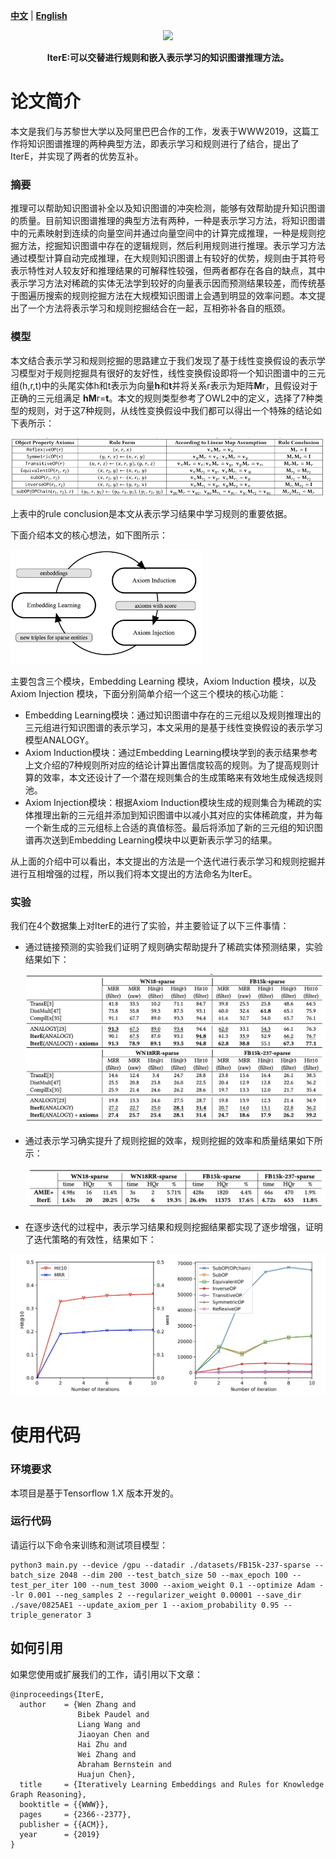 [**中文**](https://github.com/wencolani/IterE/blob/master/README_CN.md) | [**English**](https://github.com/wencolani/IterE)

<p align="center">
    <a href="https://github.com/zjunlp/openue"> <img src="https://raw.githubusercontent.com/zjunlp/openue/master/docs/images/logo_zju_klab.png" width="400"/></a>
</p>

<p align="center">
  	<strong>IterE:可以交替进行规则和嵌入表示学习的知识图谱推理方法。</strong>
</p>

# 论文简介

本文是我们与苏黎世大学以及阿里巴巴合作的工作，发表于WWW2019，这篇工作将知识图谱推理的两种典型方法，即表示学习和规则进行了结合，提出了IterE，并实现了两者的优势互补。


### 摘要

推理可以帮助知识图谱补全以及知识图谱的冲突检测，能够有效帮助提升知识图谱的质量。目前知识图谱推理的典型方法有两种，一种是表示学习方法，将知识图谱中的元素映射到连续的向量空间并通过向量空间中的计算完成推理，一种是规则挖掘方法，挖掘知识图谱中存在的逻辑规则，然后利用规则进行推理。表示学习方法通过模型计算自动完成推理，在大规则知识图谱上有较好的优势，规则由于其符号表示特性对人较友好和推理结果的可解释性较强，但两者都存在各自的缺点，其中表示学习方法对稀疏的实体无法学到较好的向量表示因而预测结果较差，而传统基于图遍历搜索的规则挖掘方法在大规模知识图谱上会遇到明显的效率问题。本文提出了一个方法将表示学习和规则挖掘结合在一起，互相弥补各自的瓶颈。


### 模型

本文结合表示学习和规则挖掘的思路建立于我们发现了基于线性变换假设的表示学习模型对于规则挖掘具有很好的友好性，线性变换假设即将一个知识图谱中的三元组(h,r,t)中的头尾实体h和t表示为向量**h**和**t**并将关系r表示为矩阵**M**r，且假设对于正确的三元组满足 **hM**r=**t**。本文的规则类型参考了OWL2中的定义，选择了7种类型的规则，对于这7种规则，从线性变换假设中我们都可以得出一个特殊的结论如下表所示：

<img src="./figures/axioms.png" alt="axioms.png" style="zoom:100%;" />

上表中的rule conclusion是本文从表示学习结果中学习规则的重要依据。



下面介绍本文的核心想法，如下图所示：

<img src="./figures/IterE.jpg" alt="IterE.jpg" style="zoom:30%;" />

主要包含三个模块，Embedding Learning 模块，Axiom Induction 模块，以及Axiom Injection 模块，下面分别简单介绍一个这三个模块的核心功能：

*  Embedding Learning模块：通过知识图谱中存在的三元组以及规则推理出的三元组进行知识图谱的表示学习，本文采用的是基于线性变换假设的表示学习模型ANALOGY。 
* Axiom Induction模块：通过Embedding Learning模块学到的表示结果参考上文介绍的7种规则所对应的结论计算出置信度较高的规则。为了提高规则计算的效率，本文还设计了一个潜在规则集合的生成策略来有效地生成候选规则池。
* Axiom Injection模块：根据Axiom Induction模块生成的规则集合为稀疏的实体推理出新的三元组并添加到知识图谱中以减小其对应的实体稀疏度，并为每一个新生成的三元组标上合适的真值标签。最后将添加了新的三元组的知识图谱再次送到Embedding Learning模块中以更新表示学习的结果。

从上面的介绍中可以看出，本文提出的方法是一个迭代进行表示学习和规则挖掘并进行互相增强的过程，所以我们将本文提出的方法命名为IterE。

### 实验

我们在4个数据集上对IterE的进行了实验，并主要验证了以下三件事情：

* 通过链接预测的实验我们证明了规则确实帮助提升了稀疏实体预测结果，实验结果如下：

  <img src="./figures/experiment1.jpg" alt="experiment1.jpg" style="zoom:50%;" />

* 通过表示学习确实提升了规则挖掘的效率，规则挖掘的效率和质量结果如下所示：

  <img src="./figures/experiment2.jpg" alt="experiment2.jpg" style="zoom:50%;" />

* 在逐步迭代的过程中，表示学习结果和规则挖掘结果都实现了逐步增强，证明了迭代策略的有效性，结果如下：

<img src="./figures/experiment3.jpg" alt="experiment3.jpg" style="zoom:50%;" />

# 使用代码

### 环境要求

本项目是基于Tensorflow 1.X 版本开发的。

### 运行代码

请运行以下命令来训练和测试项目模型：

```
python3 main.py --device /gpu --datadir ./datasets/FB15k-237-sparse --batch_size 2048 --dim 200 --test_batch_size 50 --max_epoch 100 --test_per_iter 100 --num_test 3000 --axiom_weight 0.1 --optimize Adam --lr 0.001 --neg_samples 2 --regularizer_weight 0.00001 --save_dir ./save/0825AE1 --update_axiom_per 1 --axiom_probability 0.95 --triple_generator 3
```

## 如何引用

如果您使用或扩展我们的工作，请引用以下文章：

```
@inproceedings{IterE,
  author    = {Wen Zhang and
               Bibek Paudel and
               Liang Wang and
               Jiaoyan Chen and
               Hai Zhu and
               Wei Zhang and
               Abraham Bernstein and
               Huajun Chen},
  title     = {Iteratively Learning Embeddings and Rules for Knowledge Graph Reasoning},
  booktitle = {{WWW}},
  pages     = {2366--2377},
  publisher = {{ACM}},
  year      = {2019}
}
```
